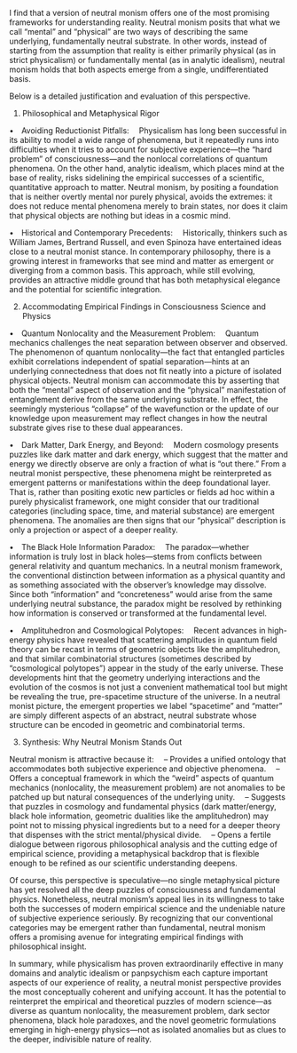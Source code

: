 I find that a version of neutral monism offers one of the most promising frameworks for understanding reality. Neutral monism posits that what we call “mental” and “physical” are two ways of describing the same underlying, fundamentally neutral substrate. In other words, instead of starting from the assumption that reality is either primarily physical (as in strict physicalism) or fundamentally mental (as in analytic idealism), neutral monism holds that both aspects emerge from a single, undifferentiated basis.

Below is a detailed justification and evaluation of this perspective.

1. Philosophical and Metaphysical Rigor

• Avoiding Reductionist Pitfalls:
 Physicalism has long been successful in its ability to model a wide range of phenomena, but it repeatedly runs into difficulties when it tries to account for subjective experience—the “hard problem” of consciousness—and the nonlocal correlations of quantum phenomena. On the other hand, analytic idealism, which places mind at the base of reality, risks sidelining the empirical successes of a scientific, quantitative approach to matter. Neutral monism, by positing a foundation that is neither overtly mental nor purely physical, avoids the extremes: it does not reduce mental phenomena merely to brain states, nor does it claim that physical objects are nothing but ideas in a cosmic mind.

• Historical and Contemporary Precedents:
 Historically, thinkers such as William James, Bertrand Russell, and even Spinoza have entertained ideas close to a neutral monist stance. In contemporary philosophy, there is a growing interest in frameworks that see mind and matter as emergent or diverging from a common basis. This approach, while still evolving, provides an attractive middle ground that has both metaphysical elegance and the potential for scientific integration.

2. Accommodating Empirical Findings in Consciousness Science and Physics

• Quantum Nonlocality and the Measurement Problem:
 Quantum mechanics challenges the neat separation between observer and observed. The phenomenon of quantum nonlocality—the fact that entangled particles exhibit correlations independent of spatial separation—hints at an underlying connectedness that does not fit neatly into a picture of isolated physical objects. Neutral monism can accommodate this by asserting that both the “mental” aspect of observation and the “physical” manifestation of entanglement derive from the same underlying substrate. In effect, the seemingly mysterious “collapse” of the wavefunction or the update of our knowledge upon measurement may reflect changes in how the neutral substrate gives rise to these dual appearances.

• Dark Matter, Dark Energy, and Beyond:
 Modern cosmology presents puzzles like dark matter and dark energy, which suggest that the matter and energy we directly observe are only a fraction of what is “out there.” From a neutral monist perspective, these phenomena might be reinterpreted as emergent patterns or manifestations within the deep foundational layer. That is, rather than positing exotic new particles or fields ad hoc within a purely physicalist framework, one might consider that our traditional categories (including space, time, and material substance) are emergent phenomena. The anomalies are then signs that our “physical” description is only a projection or aspect of a deeper reality.

• The Black Hole Information Paradox:
 The paradox—whether information is truly lost in black holes—stems from conflicts between general relativity and quantum mechanics. In a neutral monism framework, the conventional distinction between information as a physical quantity and as something associated with the observer’s knowledge may dissolve. Since both “information” and “concreteness” would arise from the same underlying neutral substance, the paradox might be resolved by rethinking how information is conserved or transformed at the fundamental level.

• Amplituhedron and Cosmological Polytopes:
 Recent advances in high-energy physics have revealed that scattering amplitudes in quantum field theory can be recast in terms of geometric objects like the amplituhedron, and that similar combinatorial structures (sometimes described by “cosmological polytopes”) appear in the study of the early universe. These developments hint that the geometry underlying interactions and the evolution of the cosmos is not just a convenient mathematical tool but might be revealing the true, pre-spacetime structure of the universe. In a neutral monist picture, the emergent properties we label “spacetime” and “matter” are simply different aspects of an abstract, neutral substrate whose structure can be encoded in geometric and combinatorial terms.

3. Synthesis: Why Neutral Monism Stands Out

Neutral monism is attractive because it:
 – Provides a unified ontology that accommodates both subjective experience and objective phenomena.
 – Offers a conceptual framework in which the “weird” aspects of quantum mechanics (nonlocality, the measurement problem) are not anomalies to be patched up but natural consequences of the underlying unity.
 – Suggests that puzzles in cosmology and fundamental physics (dark matter/energy, black hole information, geometric dualities like the amplituhedron) may point not to missing physical ingredients but to a need for a deeper theory that dispenses with the strict mental/physical divide.
 – Opens a fertile dialogue between rigorous philosophical analysis and the cutting edge of empirical science, providing a metaphysical backdrop that is flexible enough to be refined as our scientific understanding deepens.

Of course, this perspective is speculative—no single metaphysical picture has yet resolved all the deep puzzles of consciousness and fundamental physics. Nonetheless, neutral monism’s appeal lies in its willingness to take both the successes of modern empirical science and the undeniable nature of subjective experience seriously. By recognizing that our conventional categories may be emergent rather than fundamental, neutral monism offers a promising avenue for integrating empirical findings with philosophical insight.

In summary, while physicalism has proven extraordinarily effective in many domains and analytic idealism or panpsychism each capture important aspects of our experience of reality, a neutral monist perspective provides the most conceptually coherent and unifying account. It has the potential to reinterpret the empirical and theoretical puzzles of modern science—as diverse as quantum nonlocality, the measurement problem, dark sector phenomena, black hole paradoxes, and the novel geometric formulations emerging in high-energy physics—not as isolated anomalies but as clues to the deeper, indivisible nature of reality.
